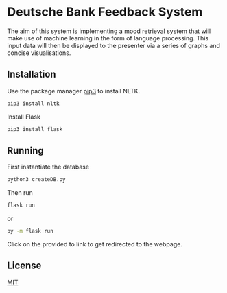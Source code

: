 # Deutsche Bank Feedback System

The aim of this system is implementing a mood retrieval system that will make use of machine learning in the form of language processing. This input data will then be displayed to the presenter via a series of graphs and concise visualisations.

## Installation

Use the package manager [pip3](https://pip.pypa.io/en/stable/) to install NLTK.

```bash
pip3 install nltk
```

Install Flask

```bash
pip3 install flask
```

## Running

First instantiate the database

```bash
python3 createDB.py
```

Then run

```bash
flask run

```

or 

```bash
py -m flask run

```


Click on the provided to link to get redirected to the webpage.



## License
[MIT](https://choosealicense.com/licenses/mit/)
